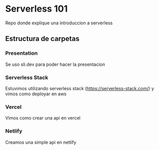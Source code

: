 # Serverless 101

Repo donde explique una introduccion a serverless

## Estructura de carpetas

### Presentation

Se uso sli.dev para poder hacer la presentacion

### Serverless Stack

Estuvimos utilizando serverless stack (https://serverless-stack.com/) y vimos como deployar en aws

### Vercel

Vimos como crear una api en vercel 

### Netlify

Creamos una simple api en netlify